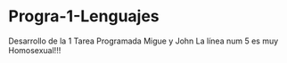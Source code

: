 Progra-1-Lenguajes
==================

Desarrollo de la 1 Tarea Programada
Migue y John
La línea num 5 es muy Homosexual!!!